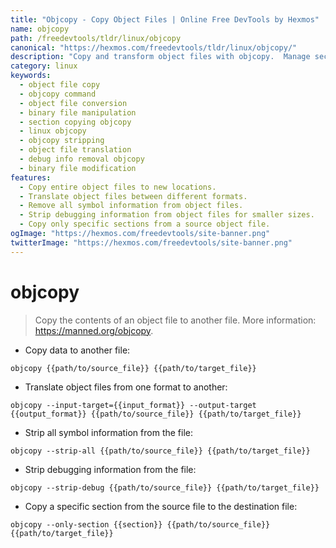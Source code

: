 ```yaml
---
title: "Objcopy - Copy Object Files | Online Free DevTools by Hexmos"
name: objcopy
path: /freedevtools/tldr/linux/objcopy
canonical: "https://hexmos.com/freedevtools/tldr/linux/objcopy/"
description: "Copy and transform object files with objcopy.  Manage sections, strip debugging info, and convert between formats. Free online tool, no registration required."
category: linux
keywords:
  - object file copy
  - objcopy command
  - object file conversion
  - binary file manipulation
  - section copying objcopy
  - linux objcopy
  - objcopy stripping
  - object file translation
  - debug info removal objcopy
  - binary file modification
features:
  - Copy entire object files to new locations.
  - Translate object files between different formats.
  - Remove all symbol information from object files.
  - Strip debugging information from object files for smaller sizes.
  - Copy only specific sections from a source object file.
ogImage: "https://hexmos.com/freedevtools/site-banner.png"
twitterImage: "https://hexmos.com/freedevtools/site-banner.png"
---
```


# objcopy

> Copy the contents of an object file to another file.
> More information: <https://manned.org/objcopy>.

- Copy data to another file:

`objcopy {{path/to/source_file}} {{path/to/target_file}}`

- Translate object files from one format to another:

`objcopy --input-target={{input_format}} --output-target {{output_format}} {{path/to/source_file}} {{path/to/target_file}}`

- Strip all symbol information from the file:

`objcopy --strip-all {{path/to/source_file}} {{path/to/target_file}}`

- Strip debugging information from the file:

`objcopy --strip-debug {{path/to/source_file}} {{path/to/target_file}}`

- Copy a specific section from the source file to the destination file:

`objcopy --only-section {{section}} {{path/to/source_file}} {{path/to/target_file}}`
